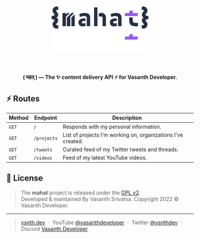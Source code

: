 <h5 align="center">
    <a href="https://api.vsnth.dev#gh-light-mode-only" target="_blank" rel="noopener">
        <img src="https://raw.githubusercontent.com/vsnthdev/mahat/designs/renders/logo_dark.svg" alt="mahat" height="60">
    </a>
    <a href="https://api.vsnth.dev#gh-dark-mode-only" target="_blank" rel="noopener">
        <img src="https://raw.githubusercontent.com/vsnthdev/mahat/designs/renders/logo_light.svg" alt="mahat" height="60">
    </a>
</h5>

<br>

<p align="center"><strong>( महत् ) — The ✨ content delivery API ⚡️ for Vasanth Developer.</strong></p>

## ⚡️ Routes
| Method | Endpoint | Description |
|-|-|-|
| `GET` | `/` | Responds with my personal information. |
| `GET` | `/projects` | List of projects I'm working on, organizations I've created. |
| `GET` | `/tweets` | Curated feed of my Twitter tweets and threads. |
| `GET` | `/videos` | Feed of my latest YouTube videos. |


## 📰 License
> The **mahat** project is released under the [GPL v2](LICENSE.md). <br> Developed &amp; maintained By Vasanth Srivatsa. Copyright 2022 © Vasanth Developer.
<hr>

> <a href="https://vsnth.dev" target="_blank" rel="noopener">vsnth.dev</a> &nbsp;&middot;&nbsp;
> YouTube <a href="https://vas.cx/videos" target="_blank" rel="noopener">@vasanthdeveloper</a> &nbsp;&middot;&nbsp;
> Twitter <a href="https://vas.cx/twitter" target="_blank" rel="noopener">@vsnthdev</a> &nbsp;&middot;&nbsp;
> Discord <a href="https://vas.cx/discord" target="_blank" rel="noopener">Vasanth Developer</a>

